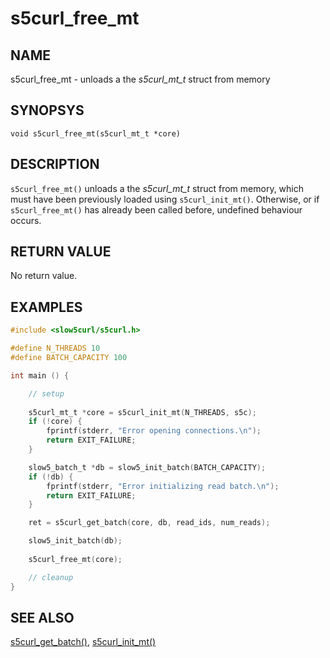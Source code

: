 # s5curl_free_mt

## NAME
s5curl_free_mt - unloads a the *s5curl_mt_t* struct from memory

## SYNOPSYS
`void s5curl_free_mt(s5curl_mt_t *core)`

## DESCRIPTION
`s5curl_free_mt()` unloads a the *s5curl_mt_t* struct from memory, which must have been previously loaded using `s5curl_init_mt()`. Otherwise, or if `s5curl_free_mt()` has already been called before, undefined behaviour occurs.

## RETURN VALUE
No return value.

## EXAMPLES
```c
#include <slow5curl/s5curl.h>

#define N_THREADS 10
#define BATCH_CAPACITY 100

int main () {

    // setup
    
    s5curl_mt_t *core = s5curl_init_mt(N_THREADS, s5c);
    if (!core) {
        fprintf(stderr, "Error opening connections.\n");
        return EXIT_FAILURE;
    }

    slow5_batch_t *db = slow5_init_batch(BATCH_CAPACITY);
    if (!db) {
        fprintf(stderr, "Error initializing read batch.\n");
        return EXIT_FAILURE;
    }

    ret = s5curl_get_batch(core, db, read_ids, num_reads);

    slow5_init_batch(db);
    
    s5curl_free_mt(core);

    // cleanup
}
```

## SEE ALSO
[s5curl_get_batch()](s5curl_get_batch.md), [s5curl_init_mt()](s5curl_init_mt.md)